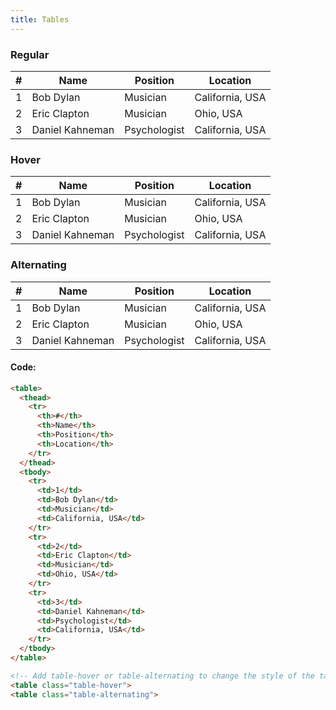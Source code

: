 ```yaml
---
title: Tables
---
```

### Regular

<table>
  <thead>
    <tr>
      <th>#</th>
      <th>Name</th>
      <th>Position</th>
      <th>Location</th>
    </tr>
  </thead>
  <tbody>
    <tr>
      <td>1</td>
      <td>Bob Dylan</td>
      <td>Musician</td>
      <td>California, USA</td>
    </tr>
    <tr>
      <td>2</td>
      <td>Eric Clapton</td>
      <td>Musician</td>
      <td>Ohio, USA</td>
    </tr>
    <tr>
      <td>3</td>
      <td>Daniel Kahneman</td>
      <td>Psychologist</td>
      <td>California, USA</td>
    </tr>
  </tbody>
</table>

### Hover

<table class="table-hover">
  <thead>
    <tr>
      <th>#</th>
      <th>Name</th>
      <th>Position</th>
      <th>Location</th>
    </tr>
  </thead>
  <tbody>
    <tr>
      <td>1</td>
      <td>Bob Dylan</td>
      <td>Musician</td>
      <td>California, USA</td>
    </tr>
    <tr>
      <td>2</td>
      <td>Eric Clapton</td>
      <td>Musician</td>
      <td>Ohio, USA</td>
    </tr>
    <tr>
      <td>3</td>
      <td>Daniel Kahneman</td>
      <td>Psychologist</td>
      <td>California, USA</td>
    </tr>
  </tbody>
</table>

### Alternating

<table class="table-alternating">
  <thead>
    <tr>
      <th>#</th>
      <th>Name</th>
      <th>Position</th>
      <th>Location</th>
    </tr>
  </thead>
  <tbody>
    <tr>
      <td>1</td>
      <td>Bob Dylan</td>
      <td>Musician</td>
      <td>California, USA</td>
    </tr>
    <tr>
      <td>2</td>
      <td>Eric Clapton</td>
      <td>Musician</td>
      <td>Ohio, USA</td>
    </tr>
    <tr>
      <td>3</td>
      <td>Daniel Kahneman</td>
      <td>Psychologist</td>
      <td>California, USA</td>
    </tr>
  </tbody>
</table>

#### Code:
```html
<table>
  <thead>
    <tr>
      <th>#</th>
      <th>Name</th>
      <th>Position</th>
      <th>Location</th>
    </tr>
  </thead>
  <tbody>
    <tr>
      <td>1</td>
      <td>Bob Dylan</td>
      <td>Musician</td>
      <td>California, USA</td>
    </tr>
    <tr>
      <td>2</td>
      <td>Eric Clapton</td>
      <td>Musician</td>
      <td>Ohio, USA</td>
    </tr>
    <tr>
      <td>3</td>
      <td>Daniel Kahneman</td>
      <td>Psychologist</td>
      <td>California, USA</td>
    </tr>
  </tbody>
</table>

<!-- Add table-hover or table-alternating to change the style of the table -->
<table class="table-hover">
<table class="table-alternating">
```

